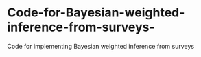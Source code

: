 # Code-for-Bayesian-weighted-inference-from-surveys-
Code for implementing Bayesian weighted inference from surveys
